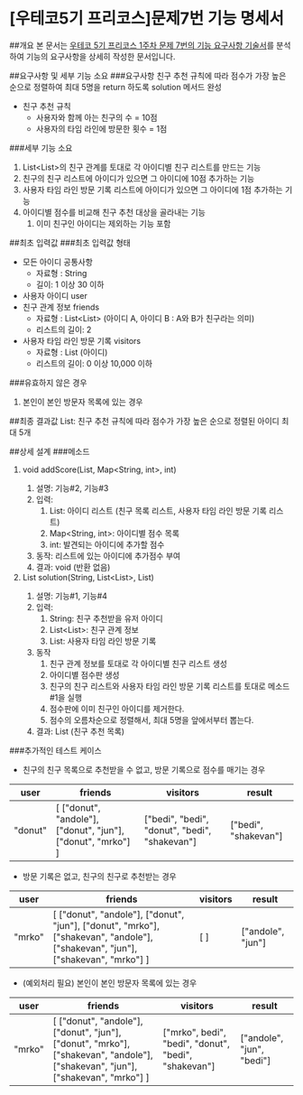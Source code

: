 # [우테코5기 프리코스]문제7번 기능 명세서
##개요
본 문서는 [우테코 5기 프리코스 1주차 문제 7번의 기능 요구사항 기술서](https://github.com/DevJay1024/java-onboarding/blob/main/docs/PROBLEM7.md)를 분석하여 기능의 요구사항을 상세히 작성한 문서입니다.

##요구사항 및 세부 기능 소요
###요구사항
친구 추천 규칙에 따라 점수가 가장 높은 순으로 정렬하여 최대 5명을 return 하도록 solution 메서드 완성
- 친구 추천 규칙
    - 사용자와 함께 아는 친구의 수 = 10점
    - 사용자의 타임 라인에 방문한 횟수 = 1점

###세부 기능 소요
1. List<List<String>>의 친구 관계를 토대로 각 아이디별 친구 리스트를 만드는 기능
2. 친구의 친구 리스트에 아이디가 있으면 그 아이디에 10점 추가하는 기능
3. 사용자 타임 라인 방문 기록 리스트에 아이디가 있으면 그 아이디에 1점 추가하는 기능
4. 아이디별 점수를 비교해 친구 추천 대상을 골라내는 기능
    1. 이미 친구인 아이디는 제외하는 기능 포함

##최초 입력값
###최초 입력값 형태
- 모든 아이디 공통사항
    - 자료형 : String
    - 길이: 1 이상 30 이하
- 사용자 아이디 user
- 친구 관계 정보 friends
    - 자료형 : List<List<String>> (아이디 A, 아이디 B : A와 B가 친구라는 의미)
    - 리스트의 길이: 2
- 사용자 타임 라인 방문 기록 visitors
    - 자료형 : List<String> (아이디)
    - 리스트의 길이: 0 이상 10,000 이하

###유효하지 않은 경우
1. 본인이 본인 방문자 목록에 있는 경우

##최종 결과값
List<String>: 친구 추천 규칙에 따라 점수가 가장 높은 순으로 정렬된 아이디 최대 5개


##상세 설계
###메소드
1. void addScore(List<String>, Map<String, int>, int)
    1. 설명: 기능#2, 기능#3
    2. 입력:
        1. List<String>: 아이디 리스트 (친구 목록 리스트, 사용자 타임 라인 방문 기록 리스트)
        2. Map<String, int>: 아이디별 점수 목록
        3. int: 발견되는 아이디에 추가할 점수
    3. 동작: 리스트에 있는 아이디에 추가점수 부여
    4. 결과: void (반환 없음)
2. List<String> solution(String, List<List<String>>, List<String>)
    1. 설명: 기능#1, 기능#4
    2. 입력:
        1. String: 친구 추천받을 유저 아이디
        2. List<List<String>>: 친구 관계 정보
        3. List<String>: 사용자 타임 라인 방문 기록
    3. 동작
        1. 친구 관계 정보를 토대로 각 아이디별 친구 리스트 생성
        2. 아이디별 점수판 생성
        3. 친구의 친구 리스트와 사용자 타임 라인 방문 기록 리스트를 토대로 메소드#1을 실행
        4. 점수판에 이미 친구인 아이디를 제거한다.
        5. 점수의 오름차순으로 정렬해서, 최대 5명을 앞에서부터 뽑는다.
    4. 결과: List<String> (친구 추천 목록)

###추가적인 테스트 케이스
- 친구의 친구 목록으로 추천받을 수 없고, 방문 기록으로 점수를 매기는 경우

| user    | friends                                                      | visitors                                      | result               |
|---------|--------------------------------------------------------------|-----------------------------------------------|----------------------|
| "donut" | [ ["donut", "andole"], ["donut", "jun"], ["donut", "mrko"] ] | ["bedi", "bedi", "donut", "bedi", "shakevan"] | ["bedi", "shakevan"] |
- 방문 기록은 없고, 친구의 친구로 추천받는 경우

| user   | friends                                                                                                                         | visitors | result            |
|--------|---------------------------------------------------------------------------------------------------------------------------------|----------|-------------------|
| "mrko" | [ ["donut", "andole"], ["donut", "jun"], ["donut", "mrko"], ["shakevan", "andole"], ["shakevan", "jun"], ["shakevan", "mrko"] ] | [ ]      | ["andole", "jun"] |

- (예외처리 필요) 본인이 본인 방문자 목록에 있는 경우

| user   | friends                                                                                                                         | visitors                                             | result                    |
|--------|---------------------------------------------------------------------------------------------------------------------------------|------------------------------------------------------|---------------------------|
| "mrko" | [ ["donut", "andole"], ["donut", "jun"], ["donut", "mrko"], ["shakevan", "andole"], ["shakevan", "jun"], ["shakevan", "mrko"] ] | ["mrko", bedi", "bedi", "donut", "bedi", "shakevan"] | ["andole", "jun", "bedi"] |

